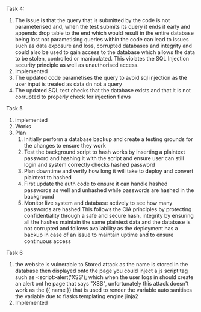 Task 4:
1. The issue is that the query that is submitted by the code is not parameterised and, when the test submits 
its query it ends it early and appends drop table to the end which would result in the entire database being lost
not parametising queries within the code can lead to issues such as data exposure and loss, corrupted databases and
integrity and could also be used to gain access to the database which allows the data to be stolen, controlled or manipulated.
This violates the SQL Injection security principle as well as unauthorised access.
2. Implemented
3. The updated code parametises the query to avoid sql injection as the user input is treated as data dn not a query
4. The updated SQL test checks that the database exists and that it is not corrupted to properly check for injection flaws

Task 5
1. implemented
2. Works
3. Plan
   1. Initially perform a database backup and create a testing grounds for the changes to ensure they work
   2. Test the background script to hash works by inserting a plaintext password and hashing it with the script and ensure user can still login
and system correctly checks hashed password
   3. Plan downtime and verify how long it will take to deploy and convert plaintext to hashed
   4. First update the auth code to ensure it can handle hashed passwords as well and unhashed while passwords are hashed in the background
   5. Monitor live system and database actively to see how many passwords are hashed
This follows the CIA principles by protecting confidentiality through a safe and secure hash, integrity by ensuring all
the hashes maintain the same plaintext data and the database is not corrupted and follows availability as the deployment has
a backup in case of an issue to maintain uptime and to ensure continuous access

Task 6
1. the website is vulnerable to Stored attack as the name is stored in the database then displayed onto the page
you could inject a js script tag such as \<script>alert('XSS');</script> which when the user logs in should create an alert ont he page
that says "XSS", unfortunately this attack doesn't work as the {{ name }} that is used to render the variable
auto sanitises the variable due to flasks templating engine jinja2
2. Implemented